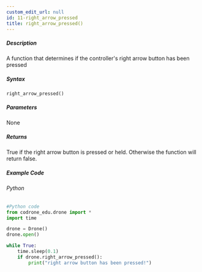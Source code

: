 ```yaml
---
custom_edit_url: null
id: 11-right_arrow_pressed
title: right_arrow_pressed()
---
```


##### Description

A function that determines if the controller's right arrow button has been pressed

##### Syntax
```right_arrow_pressed()```


##### Parameters

None

##### Returns

True if the right arrow button is pressed or held. Otherwise the function will return false.

##### Example Code
###### Python
```python
#Python code
from codrone_edu.drone import *
import time

drone = Drone()
drone.open()

while True:
    time.sleep(0.1)
    if drone.right_arrow_pressed():
        print("right arrow button has been pressed!")

```